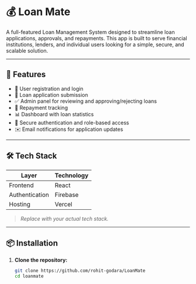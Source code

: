 # 💰 Loan Mate

A full-featured Loan Management System designed to streamline loan applications, approvals, and repayments. This app is built to serve financial institutions, lenders, and individual users looking for a simple, secure, and scalable solution.

---

## 🚀 Features

- 📄 User registration and login
- 📝 Loan application submission
- ✅ Admin panel for reviewing and approving/rejecting loans
- 💸 Repayment tracking
- 📊 Dashboard with loan statistics
- 🔐 Secure authentication and role-based access
- ✉️ Email notifications for application updates

---

## 🛠️ Tech Stack

| Layer        | Technology                  |
|--------------|-----------------------------|
| Frontend     | React        |
| Authentication | Firebase               |
| Hosting      | Vercel        |

> _Replace with your actual tech stack._

---

## 📦 Installation

1. **Clone the repository:**
   ```bash
   git clone https://github.com/rohit-godara/LoanMate
   cd loanmate
